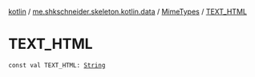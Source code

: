 [kotlin](../../index.md) / [me.shkschneider.skeleton.kotlin.data](../index.md) / [MimeTypes](index.md) / [TEXT_HTML](./-t-e-x-t_-h-t-m-l.md)

# TEXT_HTML

`const val TEXT_HTML: `[`String`](https://kotlinlang.org/api/latest/jvm/stdlib/kotlin/-string/index.html)